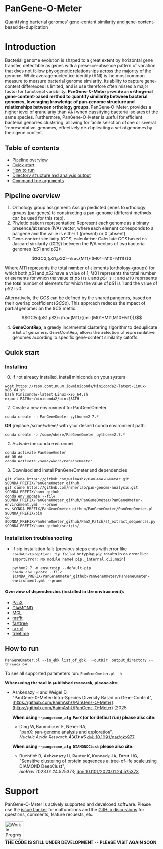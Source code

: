 # PanGene-O-Meter
Quantifying bacterial genomes' gene-content similarity and gene-content-based de-duplication

Introduction
============
Bacterial genome evolution is shaped to a great extent by horizontal gene transfer, detectable as genes with a presence-absence pattern of variation that does not follow phylogenetic relationships across the majority of the genome. While average nucleotide identity (ANI) is the most common measure to measure bacterial genome similarity, its ability to capture gene-content differences is limited, and is use therefore often misses a major factor for functional variability. **PanGene-O-Meter provide an orthogonal gene-content-based method to quantify similarity between bacterial genomes, leveraging knowledge of pan-genome structure and relationships between orthology groups.** PanGene-O-Meter, provides a higher level of granularity than ANI when classifying bacterial isolates of the same species. Furthermore, PanGene-O-Meter is useful for efficient bacterial genomes clustering, allowing for facile selection of one or several 'representative' genomes, effectively de-duplicating a set of genomes by their gene content. 

## Table of contents
  * [Pipeline overview](#pipeline-overview)
  * [Quick start](#quick-start)
  * [How to run](#how-to-run)
  * [Directory structure and analysis output](#directory-structure-and-analysis-output)
  * [Command line arguments](#command-line-arguments)

## Pipeline overview
1.	Orthology group assignment: Assign predicted genes to orthology groups (pangenes) to constructing a pan-genome (different methods can be used for this step).
2.	Phyletic pattern representation: Represent each genome as a binary presence/absence (P/A) vector, where each element corresponds to a pangene and the value is either 1 (present) or 0 (absent).
3.	Gene-content similarity (GCS) calculation: Calculate GCS based on Jaccard similarity \($GCSj$\) between the P/A vectors of two bacterial genomes \($pS1$ and $pS2$\):

$$GCSj(pS1,pS2)=\frac{M11}{(M01+M10+M11)}$$

Where $M11$ represents the total number of elements (orthology-groups) for which both $pS1$ and $pS2$ have a value of 1; $M01$ represents the total number of elements for which the value of $pS1$ is $0$ and $pS1$ is $1$; and $M10$ represents the total number of elements for which the value of $pS1$ is $1$ and the value of $pS2$ is $0$.</span>

Alternatively, the GCS can be defined by the shared pangenes, based on their overlap coefficient \($GCSo$\).  This approach reduces the impact of partial genomes on the GCS metric.

$$GCSo(pS1,pS2)=\frac{M11}{(min(M01+M11,M10+M11))}$$

4. **GeneContRep**, a greedy incremental clustering algorithm to deduplicate a list of genomes. GeneContRep, allows the selection of representative genomes according to specific gene-content similarity cutoffs.

## Quick start
### Installing
0. If not already installed, install miniconda on your system
```
wget https://repo.continuum.io/miniconda/Miniconda2-latest-Linux-x86_64.sh
bash Miniconda2-latest-Linux-x86_64.sh
export PATH=~/miniconda2/bin:$PATH
```
2. Create a new environment for PanGeneOmeter
```
conda create -n PanGeneOmeter python==2.7.*
```
**OR** [replace /some/where/ with your desired conda environment path]
```
conda create -p /some/where/PanGeneOmeter python==2.7.*
```
2. Activate the conda environmet
```
conda activate PanGeneOmeter
## OR ##
conda activate /some/where/PanGeneOmeter
```
3. Downlaod and install PanGeneOmeter and dependencies
```
git clone https://github.com/HaimAshk/PanGene-O-Meter.git $CONDA_PREFIX/PanGeneOmeter_github
git clone https://github.com/neherlab/pan-genome-analysis.git $CONDA_PREFIX/panx_github
conda env update --file $CONDA_PREFIX/PanGeneOmeter_github/PanGeneOmeter/PanGeneOmeter-environment.yml  --prune 
mv $CONDA_PREFIX/PanGeneOmeter_github/PanGeneOmeter/PanGeneOmeter.pl $CONDA_PREFIX/bin
cp $CONDA_PREFIX/PanGeneOmeter_github/PanX_Patch/sf_extract_sequences.py $CONDA_PREFIX/panx_github/scripts/
```

### Installation troubleshooting
* If pip installation fails \[previous steps ends with error like: `CondaEnvException: Pip failed` or typing `pip` results in an error like: `ImportError: No module named pip._internal.cli.main`\]
  ```
  python2.7 -m ensurepip --default-pip
  conda env update --file $CONDA_PREFIX/PanGeneOmeter_github/PanGeneOmeter/PanGeneOmeter-environment.yml --prune
  ```
  
#### Overview of dependencies (installed in the environment):
  * [PanX](https://github.com/neherlab/pan-genome-analysis/) 
  * [DIAMOND](https://github.com/bbuchfink/diamond)
  * [MCL](http://micans.org/mcl/)
  * [mafft](http://mafft.cbrc.jp/alignment/software/)
  * [fasttree](http://www.microbesonline.org/fasttree/)
  * [raxml](https://github.com/stamatak/standard-RAxML)
  * [treetime](http://github.com/neherlab/treetime)

## How to run
`PanGeneOmeter.pl --in_gbk list_of_gbk  --outDir  output_directory --threads 64`

To see all supported parameters run: ` PanGeneOmeter.pl -h `

**When using the tool in published research, please cite:**
-   Ashkenazy H and Weigel D,<br>
    \"PanGene-O-Meter: Intra-Species Diversity Based on Gene-Content\",<br>
    [https://github.com/HaimAshk/PanGene-O-Meter](https://github.com/HaimAshk/PanGene-O-Meter) (2025)

    **When using `--pangenome_alg PanX` (or for default run) please also cite:**
    -   Ding W, Baumdicker F, Neher RA,<br>
        \"panX: pan-genome analysis and exploration\",<br>
        *Nucleic Acids Research*,**46(1):e5**
        [doi: 10.1093/nar/gkx977](https://doi.org/10.1093/nar/gkx977).
 
    **When using `--pangenome_alg DIAMONDClust` please also cite:**
    -   Buchfink B, Ashkenazy H, Reuter K, Kennedy JA, Drost HG,<br>
        \"Sensitive clustering of protein sequences at tree-of-life scale using DIAMOND DeepClust\",<br>
        *bioRxiv* 2023.01.24.525373;
        [doi: 10.1101/2023.01.24.525373](https://doi.org/10.1101/2023.01.24.525373) 

Support
=======
PanGene-O-Meter is actively supported and developed software. Please use the [issue tracker](https://github.com/HaimAshk/PanGene-O-Meter/issues) for malfunctions and the [GitHub discussions](https://github.com/HaimAshk/PanGene-O-Meter/discussions) for questions, comments, feature requests, etc.

<img src="https://www.seekpng.com/png/detail/137-1379498_work-in-progress.png" alt="Work In Progress@seekpng.com" height=60 width=60> <br>
**THE CODE IS STILL UNDER DEVELOPMENT -- PLEASE VISIT AGAIN SOON**
